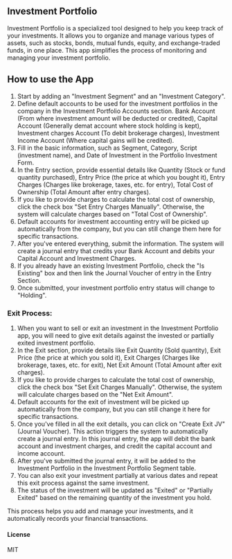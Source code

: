 ## Investment Portfolio
Investment Portfolio is a specialized tool designed to help you keep track of your investments. It allows you to organize and manage various types of assets, such as stocks, bonds, mutual funds, equity, and exchange-traded funds, in one place. This app simplifies the process of monitoring and managing your investment portfolio.

## How to use the App

1. Start by adding an "Investment Segment" and an "Investment Category".
2. Define default accounts to be used for the investment portfolios in the company in the Investment Portfolio Accounts section. Bank Account (From where investment amount will be deducted or credited), Capital Account (Generally demat account where stock holding is kept), Investment charges Account (To debit brokerage charges), Investment Income Account (Where capital gains will be credited).
3. Fill in the basic information, such as Segment, Category, Script (investment name), and Date of Investment in the Portfolio Investment Form.
4. In the Entry section, provide essential details like Quantity (Stock or fund quantity purchased), Entry Price (the price at which you bought it), Entry Charges (Charges like brokerage, taxes, etc. for entry), Total Cost of Ownership (Total Amount after entry charges).
5. If you like to provide charges to calculate the total cost of ownership, click the check box "Set Entry Charges Manually". Otherwise, the system will calculate charges based on "Total Cost of Ownership".
6. Default accounts for investment accounting entry will be picked up automatically from the company, but you can still change them here for specific transactions.
7. After you've entered everything, submit the information. The system will create a journal entry that credits your Bank Account and debits your Capital Account and Investment Charges.
8. If you already have an existing Investment Portfolio, check the "Is Existing" box and then link the Journal Voucher of entry in the Entry Section.
9. Once submitted, your investment portfolio entry status will change to "Holding".

### Exit Process:
1.	When you want to sell or exit an investment in the Investment Portfolio app, you will need to give exit details against the invested or partially exited investment portfolio. 
2.	In the Exit section, provide details like Exit Quantity (Sold quantity), Exit Price (the price at which you sold it), Exit Charges (Charges like brokerage, taxes, etc. for exit), Net Exit Amount (Total Amount after exit charges).
3.	If you like to provide charges to calculate the total cost of ownership, click the check box "Set Exit Charges Manually". Otherwise, the system will calculate charges based on the "Net Exit Amount".
4.	Default accounts for the exit of investment will be picked up automatically from the company, but you can still change it here for specific transactions.
5.	Once you've filled in all the exit details, you can click on "Create Exit JV" (Journal Voucher). This action triggers the system to automatically create a journal entry. In this journal entry, the app will debit the bank account and investment charges, and credit the capital account and income account.
6.	After you've submitted the journal entry, it will be added to the Investment Portfolio in the Investment Portfolio Segment table. 
7.	You can also exit your investment partially at various dates and repeat this exit process against the same investment.
8.	The status of the investment will be updated as "Exited" or "Partially Exited" based on the remaining quantity of the investment you hold.

This process helps you add and manage your investments, and it automatically records your financial transactions.


#### License

MIT